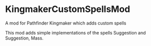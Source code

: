 # KingmakerCustomSpellsMod
A mod for Pathfinder Kingmaker which adds custom spells

This mod adds simple implementations of the spells Suggestion and Suggestion, Mass.

